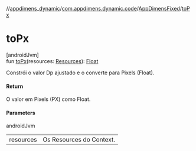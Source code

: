 //[appdimens_dynamic](../../../index.md)/[com.appdimens.dynamic.code](../index.md)/[AppDimensFixed](index.md)/[toPx](to-px.md)

# toPx

[androidJvm]\
fun [toPx](to-px.md)(resources: [Resources](https://developer.android.com/reference/kotlin/android/content/res/Resources.html)): [Float](https://kotlinlang.org/api/core/kotlin-stdlib/kotlin/-float/index.html)

Constrói o valor Dp ajustado e o converte para Pixels (Float).

#### Return

O valor em Pixels (PX) como Float.

#### Parameters

androidJvm

| | |
|---|---|
| resources | Os Resources do Context. |
